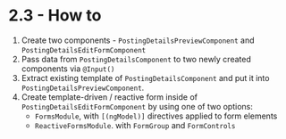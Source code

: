 # 2.3 - How to

1. Create two components - `PostingDetailsPreviewComponent` and `PostingDetailsEditFormComponent`
2. Pass data from `PostingDetailsComponent` to two newly created components via `@Input()`
3. Extract existing template of `PostingDetailsComponent` and put it into `PostingDetailsPreviewComponent`.
4. Create template-driven / reactive form inside of `PostingDetailsEditFormComponent` by using one of two options:
    * `FormsModule`, with `[(ngModel)]` directives applied to form elements
    * `ReactiveFormsModule`. with `FormGroup` and `FormControls`